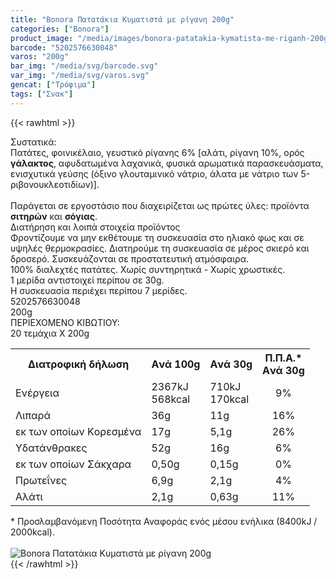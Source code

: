 ```yaml
---
title: "Bonora Πατατάκια Κυματιστά με ρίγανη 200g"
categories: ["Bonora"]
product_image: "/media/images/bonora-patatakia-kymatista-me-riganh-200g.jpg"
barcode: "5202576630048"
varos: "200g"
bar_img: "/media/svg/barcode.svg"
var_img: "/media/svg/varos.svg"
gencat: ["Τρόφιμα"]
tags: ["Σνακ"]
---
```

{{< rawhtml >}}

<div class="sload105"><div class="product"><div id="sistatika">Συστατικά:</div><div class="alltext">Πατάτες, φοινικέλαιο, γευστικό ρίγανης 6% [αλάτι, ρίγανη 10%, ορός <b>γάλακτος</b>, αφυδατωμένα λαχανικά, φυσικά αρωματικά παρασκευάσματα, ενισχυτικά γεύσης (όξινο γλουταμινικό νάτριο, άλατα με νάτριο των 5-ριβονουκλεοτιδίων)].<br><br>Παράγεται σε εργοστάσιο που διαχειρίζεται ως πρώτες ύλες: προϊόντα <b>σιτηρών</b> και <b>σόγιας</b>.</div><div id="loipa">Διατήρηση και λοιπά στοιχεία προϊόντος</div><div class="alltext">Φροντίζουμε να μην εκθέτουμε τη συσκευασία στο ηλιακό φως και σε υψηλές θερμοκρασίες. Διατηρούμε τη συσκευασία σε μέρος σκιερό και δροσερό. Συσκευάζονται σε προστατευτική ατμόσφαιρα.<br>100% διαλεχτές πατάτες. Χωρίς συντηρητικά - Χωρίς χρωστικές.<br>1 μερίδα αντιστοιχεί περίπου σε 30g.<br>Η συσκευασία περιέχει περίπου 7 μερίδες.</div><div id="barcode"><div id="barimage1"></div><span id="bartext">5202576630048</span></div><div id="varos"><div id="varosimage1"></div><span id="varostext">200g</span></div><div id="kivotio">ΠΕΡΙΕΧΟΜΕΝΟ ΚΙΒΩΤΙΟΥ:<br>20 τεμάχια Χ 200g</div><div class="tabout"><table id="diatable"><tbody><tr><th>Διατροφική δήλωση</th><th>Aνά 100g</th><th>Aνά 30g</th><th>Π.Π.Α.*<br>Aνά 30g</th></tr><tr><td class="texr2">Ενέργεια</td><td class="texr">2367kJ<br>568kcal</td><td class="texr">710kJ<br>170kcal</td><td class="texr" style="text-align:center">9%</td></tr><tr><td class="texr2">Λιπαρά</td><td class="texr">36g</td><td class="texr">11g</td><td class="texr" style="text-align:center">16%</td></tr><tr><td class="gray">εκ των οποίων Kορεσµένα</td><td class="gray2">17g</td><td class="gray2">5,1g</td><td class="gray2" style="text-align:center">26%</td></tr><tr><td class="texr2">Yδατάνθρακες</td><td class="texr">52g</td><td class="texr">16g</td><td class="texr" style="text-align:center">6%</td></tr><tr><td class="gray">εκ των οποίων Σάκχαρα</td><td class="gray2">0,50g</td><td class="gray2">0,15g</td><td class="gray2" style="text-align:center">0%</td></tr><tr><td class="texr2">Πρωτεΐνες</td><td class="texr">6,9g</td><td class="texr">2,1g</td><td class="texr" style="text-align:center">4%</td></tr><tr><td class="texr2">Αλάτι</td><td class="texr">2,1g</td><td class="texr">0,63g</td><td class="texr" style="text-align:center">11%</td></tr></tbody></table></div><div class="alltext">* Προσλαμβανόμενη Ποσότητα Αναφοράς ενός μέσου ενήλικα (8400kJ / 2000kcal).</div><br><div class="pimg"><img alt="Bonora Πατατάκια Κυματιστά με ρίγανη 200g" title="Bonora Πατατάκια Κυματιστά με ρίγανη 200g" src="/media/images/bonora-patatakia-kymatista-me-riganh-200g.jpg"></div></div></div>
{{< /rawhtml >}}


